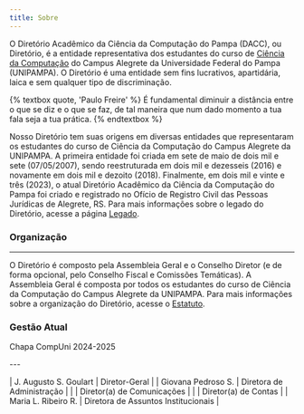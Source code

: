 ```yaml
---
title: Sobre
---
```


O Diretório Acadêmico da Ciência da Computação do Pampa (DACC), ou Diretório, é a entidade representativa dos estudantes do curso de [Ciência da Computação](https://cursos.unipampa.edu.br/cursos/cienciadacomputacao/) do Campus Alegrete da Universidade Federal do Pampa (UNIPAMPA). O Diretório é uma entidade sem fins lucrativos, apartidária, laica e sem qualquer tipo de discriminação.

{% textbox quote, 'Paulo Freire' %}
  É fundamental diminuir a distância entre o que se diz e o que se faz, de tal maneira que num dado momento a tua fala seja a tua prática.
{% endtextbox %}

Nosso Diretório tem suas origens em diversas entidades que representaram os estudantes do curso de Ciência da Computação do Campus Alegrete da UNIPAMPA. A primeira entidade foi criada em sete de maio de dois mil e sete (07/05/2007), sendo reestruturada em dois mil e dezesseis (2016) e novamente em dois mil e dezoito (2018). Finalmente, em dois mil e vinte e três (2023), o atual Diretório Acadêmico da Ciência da Computação do Pampa foi criado e registrado no Ofício de Registro Civil das Pessoas Jurídicas de Alegrete, RS. Para mais informações sobre o legado do Diretório, acesse a página [Legado](/legado).

### Organização
---
O Diretório é composto pela Assembleia Geral e o Conselho Diretor (e de forma opcional, pelo Conselho Fiscal e Comissões Temáticas). A Assembleia Geral é composta por todos os estudantes do curso de Ciência da Computação do Campus Alegrete da UNIPAMPA. Para mais informações sobre a organização do Diretório, acesse o [Estatuto](/docs/estatuto).

### Gestão Atual

<p class="subtitle">Chapa CompUni 2024-2025</p>
---

| J. Augusto S. Goulart | Diretor-Geral |
| Giovana Pedroso S. | Diretora de Administração |
|  | Diretor(a) de Comunicações |
|  | Diretor(a) de Contas |
| Maria L. Ribeiro R. | Diretora de Assuntos Institucionais |

